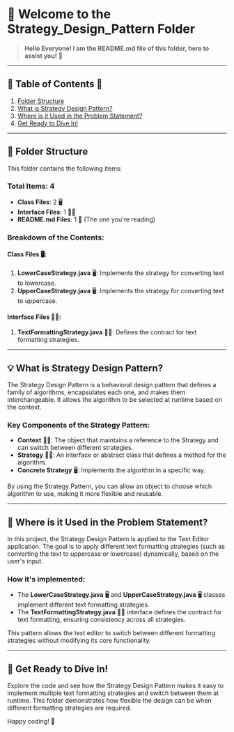 # 📝 Welcome to the Strategy_Design_Pattern Folder
> **Hello Everyone! I am the README.md file of this folder, here to assist you!** 🚀

---

## 📂 Table of Contents 📂
1. [Folder Structure](#-folder-structure)
2. [What is Strategy Design Pattern?](#-what-is-strategy-design-pattern)
3. [Where is it Used in the Problem Statement?](#-where-is-it-used-in-the-problem-statement)
4. [Get Ready to Dive In!](#-get-ready-to-dive-in)

---

## 📂 Folder Structure
This folder contains the following items:

### Total Items: 4
- **Class Files**: 2 🖥️
- **Interface Files**: 1 🧑‍💻
- **README.md Files**: 1 📖 (The one you're reading)

### Breakdown of the Contents:

#### Class Files 🖥️:
1. **LowerCaseStrategy.java** 🖥️: Implements the strategy for converting text to lowercase.
2. **UpperCaseStrategy.java** 🖥️: Implements the strategy for converting text to uppercase.

#### Interface Files 🧑‍💻:
1. **TextFormattingStrategy.java** 🧑‍💻: Defines the contract for text formatting strategies.

---

## 💡 What is Strategy Design Pattern?
The Strategy Design Pattern is a behavioral design pattern that defines a family of algorithms, encapsulates each one, and makes them interchangeable. It allows the algorithm to be selected at runtime based on the context.

### Key Components of the Strategy Pattern:
- **Context** 🧑‍💻: The object that maintains a reference to the Strategy and can switch between different strategies.
- **Strategy** 🧑‍💻: An interface or abstract class that defines a method for the algorithm.
- **Concrete Strategy** 🖥️: Implements the algorithm in a specific way.

By using the Strategy Pattern, you can allow an object to choose which algorithm to use, making it more flexible and reusable.

---

## 📝 Where is it Used in the Problem Statement?
In this project, the Strategy Design Pattern is applied to the Text Editor application. The goal is to apply different text formatting strategies (such as converting the text to uppercase or lowercase) dynamically, based on the user's input.

### How it's implemented:
- The **LowerCaseStrategy.java** 🖥️ and **UpperCaseStrategy.java** 🖥️ classes implement different text formatting strategies.
- The **TextFormattingStrategy.java** 🧑‍💻 interface defines the contract for text formatting, ensuring consistency across all strategies.

This pattern allows the text editor to switch between different formatting strategies without modifying its core functionality.

---

## 🚀 **Get Ready to Dive In!**
Explore the code and see how the Strategy Design Pattern makes it easy to implement multiple text formatting strategies and switch between them at runtime. This folder demonstrates how flexible the design can be when different formatting strategies are required.

Happy coding! 🎉
